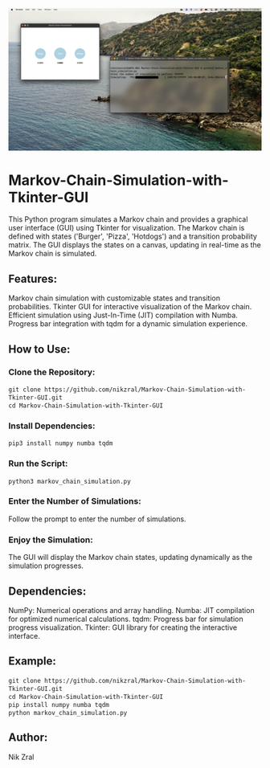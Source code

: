 ![Example Image](https://github.com/nikzral/Markov-Chain-Simulation-with-Tkinter-GUI/blob/main/Screenshot%202023-11-17%20at%205.02.59%20PM.png)
# Markov-Chain-Simulation-with-Tkinter-GUI
This Python program simulates a Markov chain and provides a graphical user interface (GUI) using Tkinter for visualization. The Markov chain is defined with states ('Burger', 'Pizza', 'Hotdogs') and a transition probability matrix. The GUI displays the states on a canvas, updating in real-time as the Markov chain is simulated.

## Features:
Markov chain simulation with customizable states and transition probabilities.
Tkinter GUI for interactive visualization of the Markov chain.
Efficient simulation using Just-In-Time (JIT) compilation with Numba.
Progress bar integration with tqdm for a dynamic simulation experience.

## How to Use:
### Clone the Repository:

```
git clone https://github.com/nikzral/Markov-Chain-Simulation-with-Tkinter-GUI.git
cd Markov-Chain-Simulation-with-Tkinter-GUI
```

### Install Dependencies:

```
pip3 install numpy numba tqdm
```

### Run the Script:

```
python3 markov_chain_simulation.py
```

### Enter the Number of Simulations:
Follow the prompt to enter the number of simulations.

### Enjoy the Simulation:
The GUI will display the Markov chain states, updating dynamically as the simulation progresses.

## Dependencies:
NumPy: Numerical operations and array handling.
Numba: JIT compilation for optimized numerical calculations.
tqdm: Progress bar for simulation progress visualization.
Tkinter: GUI library for creating the interactive interface.

## Example:
```
git clone https://github.com/nikzral/Markov-Chain-Simulation-with-Tkinter-GUI.git
cd Markov-Chain-Simulation-with-Tkinter-GUI
pip install numpy numba tqdm
python markov_chain_simulation.py
```

## Author:
Nik Zral
